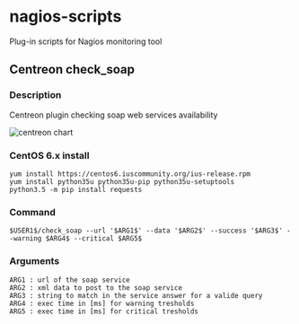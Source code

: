 # nagios-scripts
Plug-in scripts for Nagios monitoring tool


## Centreon check_soap

### Description
Centreon plugin checking soap web services availability

![centreon chart](https://lh3.googleusercontent.com/KRdfVHvfcpIDffRhR_2e98wExzpeGLoPRJSiQ9-YwLloQgWbEKAi2ONIyuALy26ElVBva8YG6Nih2qM638MSBOlTdf7wZ_iWb74TcPr2NMR8TsutotfY7FJmYFFZq5QOPbQYd34jjInnGF5LagKiIZlZ8d9ayNiwLdpWU18tZr2oxIKd6977DWZ8je0RleF0M7VqJBftub-dVoCL0fjVnXvMkfuWXY39KRZtCJxflp-4uGKW5BjI5cKUOj-NNtGGgOH7wHUr3745n0cz9S301KrH9U9q6oZgdEtblgZYACyQOaq-PPAiVncSPVnTpPN9LIUzWAX9_8u94V0EPr21YVoOdaG25cqZAwNBAy-_JmHloCXt6NMM5oIu3On-bylXmsIC5_rhvXed5E64fi_NSHS91szZLisBmSs9VRUFAmo9t2m2Lk_iw4yqls1j-1L2dqwYGHSm52vdxjPhr1DIayK2SzPLBhzCqibH9_-2mTumW9ByR5chg0HH6f9ZCqaDItwETH07yybxARfSHAdfx2EuckrI9_j7Iy28Pb0mjXczNS298Og1BoICwy3xrKifub9N276dTYAee9f8tEidKB_2m-oNTN8=w647-h241-no)

### CentOS 6.x install
```
yum install https://centos6.iuscommunity.org/ius-release.rpm
yum install python35u python35u-pip python35u-setuptools
python3.5 -m pip install requests
```

### Command
```
$USER1$/check_soap --url '$ARG1$' --data '$ARG2$' --success '$ARG3$' --warning $ARG4$ --critical $ARG5$
```
### Arguments
```
ARG1 : url of the soap service
ARG2 : xml data to post to the soap service
ARG3 : string to match in the service answer for a valide query
ARG4 : exec time in [ms] for warning tresholds
ARG5 : exec time in [ms] for critical tresholds
```
